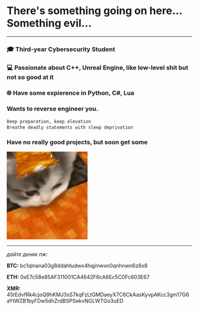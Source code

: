 # There's something going on here... Something evil...
---

### 🎓 Third-year Cybersecurity Student  
### 💻 Passionate about C++, Unreal Engine, like low-level shit but not so good at it
### 🌐 Have some expierence in Python, C#, Lua

### Wants to reverse engineer you.

```
Deep preparation, keep elevation
Breathe deadly statements with sleep deprivation
```

### Have no really good projects, but soon get some

![](kitty-minecraft.gif)


---
_дайте деняк пж:_

**BTC:** bc1qlnana03g8ddahtudwx4hqjmwxn0qnhnwn6z6x8

**ETH:** 0xE7c58e85AF311001CA4642F6cA6Ec5C0Fc603E67

**XMR:** 45tEdvfRk4cjoQ9hKMJ3sS7kqFzLtGMDaeyX7C6CkAasKyvpAKcc3gm17G6aYtWZB1byFDw5dhZrdBSPSekvNGLWTGo3uED



<!--
**Roguelied/Roguelied** is a ✨ _special_ ✨ repository because its `README.md` (this file) appears on your GitHub profile.

Here are some ideas to get you started:

- 🔭 I’m currently working on ...
- 🌱 I’m currently learning ...
- 👯 I’m looking to collaborate on ...
- 🤔 I’m looking for help with ...
- 💬 Ask me about ...
- 📫 How to reach me: ...
- 😄 Pronouns: ...
- ⚡ Fun fact: ...
-->
